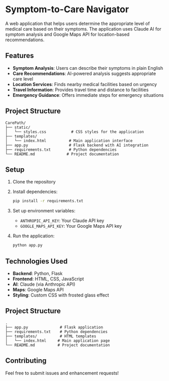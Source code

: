 # Symptom-to-Care Navigator

A web application that helps users determine the appropriate level of medical care based on their symptoms. The application uses Claude AI for symptom analysis and Google Maps API for location-based recommendations.

## Features

- **Symptom Analysis**: Users can describe their symptoms in plain English
- **Care Recommendations**: AI-powered analysis suggests appropriate care level
- **Location Services**: Finds nearby medical facilities based on urgency
- **Travel Information**: Provides travel time and distance to facilities
- **Emergency Guidance**: Offers immediate steps for emergency situations

## Project Structure

```
CarePath/
├── static/
│   └── styles.css           # CSS styles for the application
├── templates/
│   └── index.html          # Main application interface
├── app.py                  # Flask backend with AI integration
├── requirements.txt        # Python dependencies
└── README.md              # Project documentation
```

## Setup

1. Clone the repository
2. Install dependencies:
   ```bash
   pip install -r requirements.txt
   ```
3. Set up environment variables:
   - `ANTHROPIC_API_KEY`: Your Claude API key
   - `GOOGLE_MAPS_API_KEY`: Your Google Maps API key

4. Run the application:
   ```bash
   python app.py
   ```

## Technologies Used

- **Backend**: Python, Flask
- **Frontend**: HTML, CSS, JavaScript
- **AI**: Claude (via Anthropic API)
- **Maps**: Google Maps API
- **Styling**: Custom CSS with frosted glass effect

## Project Structure

```
.
├── app.py              # Flask application
├── requirements.txt    # Python dependencies
├── templates/          # HTML templates
│   └── index.html     # Main application page
└── README.md          # Project documentation
```

## Contributing

Feel free to submit issues and enhancement requests! 